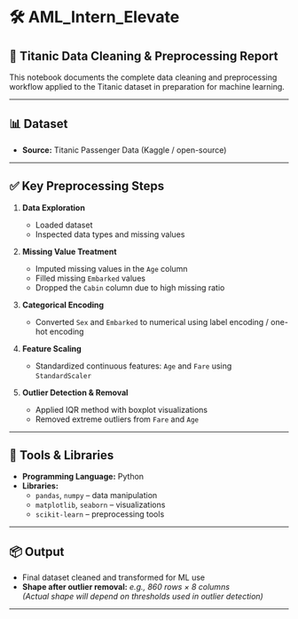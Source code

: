 # 🛠️ AML_Intern_Elevate  
## 🧼 Titanic Data Cleaning & Preprocessing Report  

This notebook documents the complete data cleaning and preprocessing workflow applied to the Titanic dataset in preparation for machine learning.

---

## 📊 Dataset  
- **Source:** Titanic Passenger Data (Kaggle / open-source)

---

## ✅ Key Preprocessing Steps  

1. **Data Exploration**
   - Loaded dataset
   - Inspected data types and missing values

2. **Missing Value Treatment**
   - Imputed missing values in the `Age` column
   - Filled missing `Embarked` values
   - Dropped the `Cabin` column due to high missing ratio

3. **Categorical Encoding**
   - Converted `Sex` and `Embarked` to numerical using label encoding / one-hot encoding

4. **Feature Scaling**
   - Standardized continuous features: `Age` and `Fare` using `StandardScaler`

5. **Outlier Detection & Removal**
   - Applied IQR method with boxplot visualizations
   - Removed extreme outliers from `Fare` and `Age`

---

## 🧰 Tools & Libraries  

- **Programming Language:** Python  
- **Libraries:**  
  - `pandas`, `numpy` – data manipulation  
  - `matplotlib`, `seaborn` – visualizations  
  - `scikit-learn` – preprocessing tools  

---

## 📦 Output  

- Final dataset cleaned and transformed for ML use
- **Shape after outlier removal:** _e.g., 860 rows × 8 columns_  
  _(Actual shape will depend on thresholds used in outlier detection)_

---
